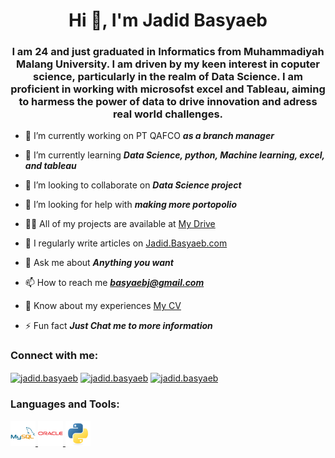 <h1 align="center">Hi 👋, I'm Jadid Basyaeb</h1>
<h3 align="center">I am 24 and just graduated in Informatics from Muhammadiyah Malang University. I am driven by my keen interest in coputer science, particularly in the realm of Data Science. I am proficient in working with microsofst excel and Tableau, aiming to harmess the power of data to drive innovation and adress real world challenges.</h3>



- 🔭 I’m currently working on PT QAFCO ***as a branch manager***

- 🌱 I’m currently learning ***Data Science, python, Machine learning, excel, and tableau***

- 👯 I’m looking to collaborate on ***Data Science project***

- 🤝 I’m looking for help with ***making more portopolio***

- 👨‍💻 All of my projects are available at [My Drive](https://drive.google.com/drive/folders/1AdR3U1hAN8hAucd-oWbfhzjvN7tNzClt?usp=sharing)

- 📝 I regularly write articles on [Jadid.Basyaeb.com]()

- 💬 Ask me about ***Anything you want***

- 📫 How to reach me ***basyaebj@gmail.com***

- 📄 Know about my experiences [My CV](https://www.linkedin.com/in/jadidbasyaeb)

- ⚡ Fun fact ***Just Chat me to more information***

<h3 align="left">Connect with me:</h3>
<p align="left">
<a href="https://linkedin.com/in/jadid.basyaeb" target="blank"><img align="center" src="https://raw.githubusercontent.com/rahuldkjain/github-profile-readme-generator/master/src/images/icons/Social/linked-in-alt.svg" alt="jadid.basyaeb" height="30" width="40" /></a>
<a href="https://fb.com/jadid.basyaeb" target="blank"><img align="center" src="https://raw.githubusercontent.com/rahuldkjain/github-profile-readme-generator/master/src/images/icons/Social/facebook.svg" alt="jadid.basyaeb" height="30" width="40" /></a>
<a href="https://instagram.com/jadid.basyaeb" target="blank"><img align="center" src="https://raw.githubusercontent.com/rahuldkjain/github-profile-readme-generator/master/src/images/icons/Social/instagram.svg" alt="jadid.basyaeb" height="30" width="40" /></a>
</p>

<h3 align="left">Languages and Tools:</h3>
<p align="left"> <a href="https://www.mysql.com/" target="_blank" rel="noreferrer"> <img src="https://raw.githubusercontent.com/devicons/devicon/master/icons/mysql/mysql-original-wordmark.svg" alt="mysql" width="40" height="40"/> </a> <a href="https://www.oracle.com/" target="_blank" rel="noreferrer"> <img src="https://raw.githubusercontent.com/devicons/devicon/master/icons/oracle/oracle-original.svg" alt="oracle" width="40" height="40"/> </a> <a href="https://www.python.org" target="_blank" rel="noreferrer"> <img src="https://raw.githubusercontent.com/devicons/devicon/master/icons/python/python-original.svg" alt="python" width="40" height="40"/> </a> </p>
